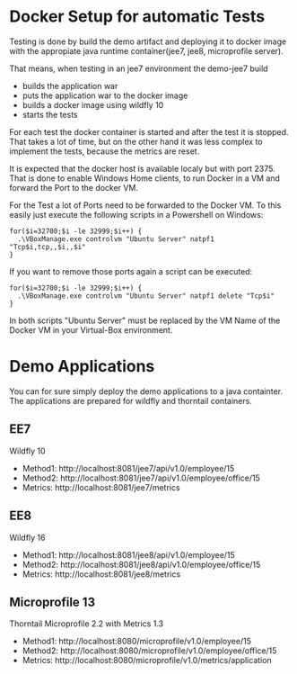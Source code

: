 # Docker Setup for automatic Tests

Testing is done by build the demo artifact and deploying it to docker image with the appropiate java runtime container(jee7, jee8, microprofile server).

That means, when testing in an jee7 environment the demo-jee7 build
 * builds the application war
 * puts the application war to the docker image
 * builds a docker image using wildfly 10
 * starts the tests

For each test the docker container is started and after the test it is stopped. That takes a lot of time, but on the other hand it was less complex to implement the tests, because the metrics are reset.

It is expected that the docker host is available localy but with port 2375. That is done to enable Windows Home clients, to run Docker in a VM and forward the Port to the docker VM.

For the Test a lot of Ports need to be forwarded to the Docker VM. To this easily just execute the following scripts in a Powershell on Windows:

```
for($i=32700;$i -le 32999;$i++) {
  .\VBoxManage.exe controlvm "Ubuntu Server" natpf1 "Tcp$i,tcp,,$i,,$i"
}
```

If you want to remove those ports again a script can be executed:
```
for($i=32700;$i -le 32999;$i++) {
  .\VBoxManage.exe controlvm "Ubuntu Server" natpf1 delete "Tcp$i"
}
```

In both scripts "Ubuntu Server" must be replaced by the VM Name of the Docker VM in your Virtual-Box environment.

# Demo Applications
You can for sure simply deploy the demo applications to a java containter. The applications are prepared for wildfly and thorntail containers.

## EE7
Wildfly 10

* Method1: http://localhost:8081/jee7/api/v1.0/employee/15
* Method2: http://localhost:8081/jee7/api/v1.0/employee/office/15
* Metrics: http://localhost:8081/jee7/metrics

## EE8
Wildfly 16

* Method1: http://localhost:8081/jee8/api/v1.0/employee/15
* Method2: http://localhost:8081/jee8/api/v1.0/employee/office/15
* Metrics: http://localhost:8081/jee8/metrics

## Microprofile 13
Thorntail Microprofile 2.2 with Metrics 1.3

* Method1: http://localhost:8080/microprofile/v1.0/employee/15
* Method2: http://localhost:8080/microprofile/v1.0/employee/office/15
* Metrics: http://localhost:8080/microprofile/v1.0/metrics/application
